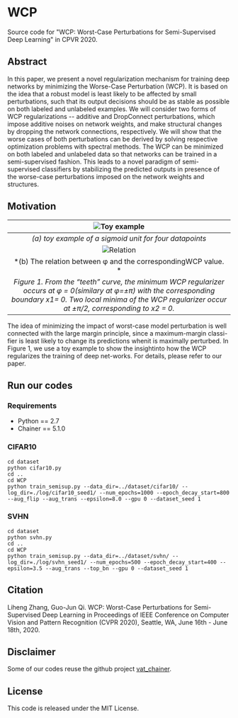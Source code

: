 # WCP
Source code for "WCP: Worst-Case Perturbations for Semi-Supervised Deep Learning" in CPVR 2020.

## Abstract
In this paper, we present a novel regularization mechanism for training deep networks by minimizing the Worse-Case Perturbation (WCP). It is based on the idea that a robust model is least likely to be affected by small perturbations, such that its output decisions should be as stable as possible on both labeled and unlabeled examples. We will consider two forms of WCP regularizations -- additive and DropConnect perturbations, which impose additive noises on network weights, and make structural changes by dropping the network connections, respectively. We will show that the worse cases of both perturbations can be derived by solving respective optimization problems with spectral methods. The WCP can be minimized on both labeled and unlabeled data so that networks can be trained in a semi-supervised fashion.  This leads to a novel paradigm of semi-supervised classifiers by stabilizing the predicted outputs in presence of the worse-case perturbations imposed on the network weights and structures.

## Motivation
| ![Toy example](https://github.com/maple-research-lab/WCP/blob/master/resource/aWCP_ex.png) |
|:--:| 
| *(a) toy example of a sigmoid unit for four datapoints* |
| ![Relation](https://github.com/maple-research-lab/WCP/blob/master/resource/aWCP_relation.png) |
| *(b) The relation between φ and the correspondingWCP value.  * |
| *Figure 1. From the “teeth” curve, the minimum WCP regularizer occurs at φ = 0(similary at φ=±π) with the corresponding boundary x1= 0. Two local minima of the WCP regularizer occur at ±π/2, corresponding to x2 = 0.* |

The idea of minimizing the impact of worst-case model perturbation is well connected with the large margin principle, since a maximum-margin classi-fier is least likely to change its predictions whenit is maximally perturbed. In Figure 1, we  use  a  toy  example  to  show  the  insightinto how the WCP regularizes the training of deep net-works. For details, please refer to our paper.

## Run our codes
### Requirements
- Python == 2.7
- Chainer == 5.1.0

### CIFAR10
    cd dataset
    python cifar10.py
    cd ..
    cd WCP
    python train_semisup.py --data_dir=../dataset/cifar10/ --log_dir=./log/cifar10_seed1/ --num_epochs=1000 --epoch_decay_start=800 --aug_flip --aug_trans --epsilon=8.0 --gpu 0 --dataset_seed 1
    
### SVHN
    cd dataset
    python svhn.py
    cd ..
    cd WCP
    python train_semisup.py --data_dir=../dataset/svhn/ --log_dir=./log/svhn_seed1/ --num_epochs=500 --epoch_decay_start=400 --epsilon=3.5 --aug_trans --top_bn --gpu 0 --dataset_seed 1
    
## Citation

Liheng Zhang, Guo-Jun Qi. WCP: Worst-Case Perturbations for Semi-Supervised Deep Learning in Proceedings of IEEE Conference on Computer Vision and Pattern Recognition (CVPR 2020), Seattle, WA, June 16th - June 18th, 2020. 
    
## Disclaimer

Some of our codes reuse the github project [vat_chainer](https://github.com/takerum/vat_chainer).  

## License

This code is released under the MIT License.


